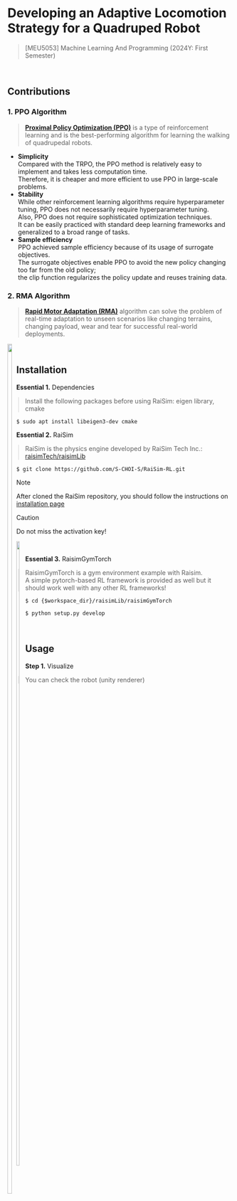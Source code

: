 # Developing an Adaptive Locomotion Strategy for a Quadruped Robot
> [MEU5053] Machine Learning And Programming (2024Y: First Semester)

<br/>

## Contributions
### 1. PPO Algorithm
> __[Proximal Policy Optimization (PPO)](https://en.wikipedia.org/wiki/Proximal_policy_optimization)__ is a type of reinforcement learning and is the best-performing algorithm for learning the walking of quadrupedal robots.

* __Simplicity__  
  Compared with the TRPO, the PPO method is relatively easy to implement and takes less computation time.  
  Therefore, it is cheaper and more efficient to use PPO in large-scale problems.
* __Stability__  
  While other reinforcement learning algorithms require hyperparameter tuning, PPO does not necessarily require hyperparameter tuning.  
  Also, PPO does not require sophisticated optimization techniques.  
  It can be easily practiced with standard deep learning frameworks and generalized to a broad range of tasks.
* __Sample efficiency__  
  PPO achieved sample efficiency because of its usage of surrogate objectives.  
  The surrogate objectives enable PPO to avoid the new policy changing too far from the old policy;  
  the clip function regularizes the policy update and reuses training data.

### 2. RMA Algorithm
> __[Rapid Motor Adaptation (RMA)](https://arxiv.org/abs/2107.04034)__ algorithm can solve the problem of real-time adaptation to unseen scenarios like changing terrains, changing payload, wear and tear for successful real-world deployments.
<div style="float: left;">
  <img src="https://github.com/S-CHOI-S/RaiSim-RL/assets/113012648/e1766812-8d26-4bd2-9f88-6963267f685f" width="70%" height="70%"/>
</div>


<br/>

## Installation
__Essential 1.__ Dependencies
> Install the following packages before using RaiSim: eigen library, cmake
```shell
$ sudo apt install libeigen3-dev cmake
```

__Essential 2.__ RaiSim
> RaiSim is the physics engine developed by RaiSim Tech Inc.: [raisimTech/raisimLib](https://github.com/raisimTech/raisimLib.git)
```shell
$ git clone https://github.com/S-CHOI-S/RaiSim-RL.git
```
> [!note]
> After cloned the RaiSim repository, you should follow the instructions on [installation page](https://raisim.com/sections/Installation.html)

> [!Caution]
> Do not miss the activation key!

<div style="float: left;">
  <img src="https://github.com/S-CHOI-S/RaiSim-RL/assets/113012648/7bb72ffe-b6fe-473c-9d71-177cc363065e" width="60%" height="60%"/>
</div>
</br>

__Essential 3.__ RaisimGymTorch
> RaisimGymTorch is a gym environment example with Raisim.  
> A simple pytorch-based RL framework is provided as well but it should work well with any other RL frameworks!

```shell
$ cd {$workspace_dir}/raisimLib/raisimGymTorch
```
```shell
$ python setup.py develop
```

<br/>

## Usage
__Step 1.__ Visualize
> You can check the robot (unity renderer)

